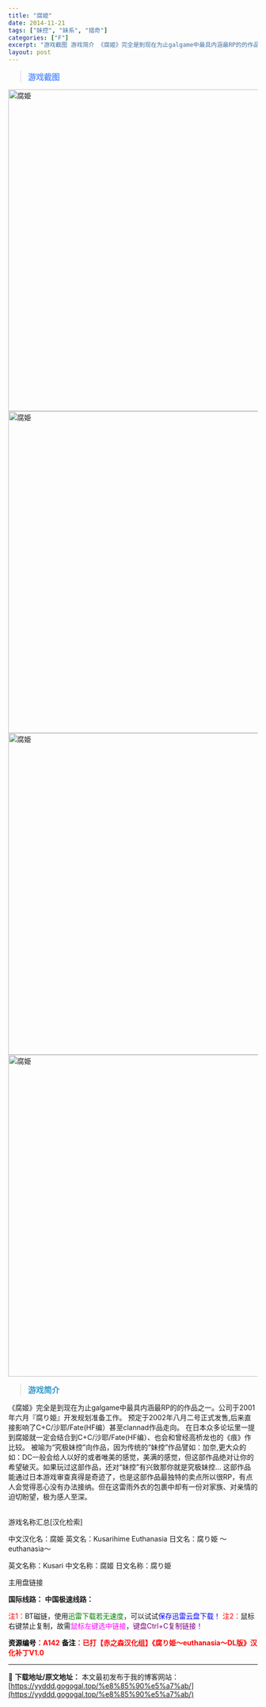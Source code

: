 ```yaml
---
title: "腐姫"
date: 2014-11-21
tags: ["妹控", "妹系", "猎奇"]
categories: ["F"]
excerpt: "游戏截图 游戏简介 《腐姬》完全是到现在为止galgame中最具内涵最RP的的作品之一。公司于2001年六月『腐り姫』开发规划准备工作。 预定于2002年八月二号正式发售,后来直接影响了C+C/沙耶/Fate(HF编）甚至clannad作品走向。 在日本众多论坛里一提到腐姬就一定会结合到C+C/沙耶&hellip;"
layout: post
---
```


<div>
<blockquote><b><span style="font-size: 12pt; color: #6699ff;">游戏截图</span></b></blockquote>
<div><img title="点击放大" src="https://yyddd.gogogal.top/wp-content/uploads/2025/04/20250429_6810fd0a533ce.webp" alt="腐姫" width="650" /></div>
<div><img title="点击放大" src="https://yyddd.gogogal.top/wp-content/uploads/2025/04/20250429_6810fd0b766b8.webp" alt="腐姫" width="650" /></div>
<div><img title="点击放大" src="https://yyddd.gogogal.top/wp-content/uploads/2025/04/20250429_6810fd0d11f43.webp" alt="腐姫" width="650" /></div>
<div><img title="点击放大" src="https://yyddd.gogogal.top/wp-content/uploads/2025/04/20250429_6810fd0f0cab2.webp" alt="腐姫" width="650" /></div>
<blockquote><b><span style="font-size: 12pt; color: #3399cc;">游戏简介</span></b></blockquote>
<div>《腐姬》完全是到现在为止galgame中最具内涵最RP的的作品之一。公司于2001年六月『腐り姫』开发规划准备工作。 预定于2002年八月二号正式发售,后来直接影响了C+C/沙耶/Fate(HF编）甚至clannad作品走向。
在日本众多论坛里一提到腐姬就一定会结合到C+C/沙耶/Fate(HF编）、也会和曾经高桥龙也的《痕》作比较。
被喻为“究极妹控”向作品，因为传统的“妹控”作品譬如：加奈,更大众的如：DC一般会给人以好的或者唯美的感觉，美满的感觉，但这部作品绝对让你的希望破灭。如果玩过这部作品，还对“妹控”有兴致那你就是究极妹控...
这部作品能通过日本游戏审查真得是奇迹了，也是这部作品最独特的卖点所以很RP，有点人会觉得恶心没有办法接纳。但在这雷雨外衣的包裹中却有一份对家族、对亲情的迫切盼望，极为感人至深。</div>
&nbsp;

游戏名称汇总[汉化检索]

中文汉化名：腐姫
英文名：Kusarihime Euthanasia
日文名：腐り姫 ～euthanasia～

英文名称：Kusari
中文名称：腐姬
日文名称：腐り姫

</div>
<div class="panel panel-primary">
<div class="panel-heading">主用盘链接</div>
<div class="panel-body">

<b>国际线路：</b>
<b>中国极速线路：</b>


<span style="color: #ff0000;">注1：</span>BT磁链，使用<span style="color: #008000;">迅雷下载若无速度</span>，可以试试<span style="color: #0000ff;">保存迅雷云盘下载！</span>
<span style="color: #ff0000;">注2：</span>鼠标右键禁止复制，故需<span style="color: #ff00ff;">鼠标左键选中链接</span>，<span style="color: #800080;">键盘Ctrl+C复制链接！</span>

</div>
<div class="panel-footer"><span style="color: #ff0000;"><b><span style="color: #000000;">资源编号</span>：A142</b></span>
<span style="color: #ff0000;"><b><span style="color: #000000;">备注</span>：已打【赤之森汉化组】《腐り姫～euthanasia～DL版》汉化补丁V1.0</b></span></div>
</div>

---
📖 **下载地址/原文地址：** 本文最初发布于我的博客网站：[https://yyddd.gogogal.top/%e8%85%90%e5%a7%ab/](https://yyddd.gogogal.top/%e8%85%90%e5%a7%ab/)
